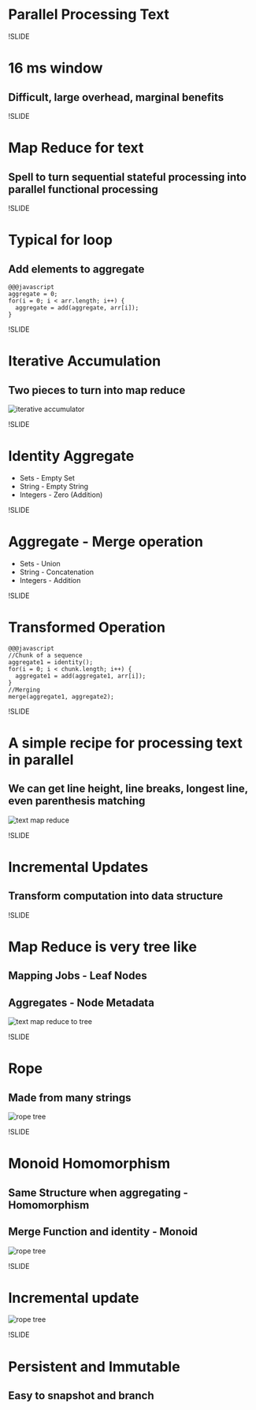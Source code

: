 
# Parallel Processing Text

!SLIDE

# 16 ms window
## Difficult, large overhead, marginal benefits

!SLIDE

# Map Reduce for text
## Spell to turn sequential stateful processing into parallel functional processing

!SLIDE

# Typical for loop
## Add elements to aggregate
    @@@javascript
    aggregate = 0;
    for(i = 0; i < arr.length; i++) {
      aggregate = add(aggregate, arr[i]);
    }


!SLIDE

# Iterative Accumulation
## Two pieces to turn into map reduce

![iterative accumulator](../../images/accumulator.png)

!SLIDE

# Identity Aggregate
* Sets - Empty Set
* String - Empty String
* Integers - Zero (Addition)

!SLIDE

# Aggregate - Merge operation
* Sets - Union
* String - Concatenation
* Integers - Addition

!SLIDE

# Transformed Operation
    @@@javascript
    //Chunk of a sequence
    aggregate1 = identity();
    for(i = 0; i < chunk.length; i++) {
      aggregate1 = add(aggregate1, arr[i]);
    }
    //Merging
    merge(aggregate1, aggregate2);

!SLIDE

# A simple recipe for processing text in parallel
## We can get line height, line breaks, longest line, even parenthesis matching

![text map reduce](../../images/text_map_reduce.png)

!SLIDE

# Incremental Updates
## Transform computation into data structure

!SLIDE

# Map Reduce is very tree like
## Mapping Jobs - Leaf Nodes
## Aggregates - Node Metadata

![text map reduce to tree](../../images/text_map_reduce_to_tree.png)

!SLIDE

# Rope
## Made from many strings

![rope tree](../../images/rope_tree.png)

!SLIDE

# Monoid Homomorphism
## Same Structure when aggregating - Homomorphism
## Merge Function and identity - Monoid

![rope tree](../../images/rope_tree.png)

!SLIDE

# Incremental update
![rope tree](../../images/rope_tree.png)

!SLIDE

# Persistent and Immutable
## Easy to snapshot and branch

